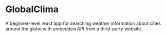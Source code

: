 # GlobalClima
A beginner-level react app for searching weather information about cities around the globe with embedded API from a third-party website.
